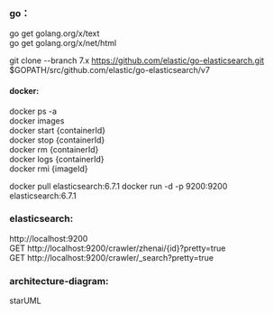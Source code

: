 ### go：  
go get golang.org/x/text    
go get golang.org/x/net/html  

git clone --branch 7.x https://github.com/elastic/go-elasticsearch.git $GOPATH/src/github.com/elastic/go-elasticsearch/v7  

#### docker:    
docker ps -a  
docker images  
docker start {containerId}  
docker stop {containerId}  
docker rm {containerId}  
docker logs {containerId}  
docker rmi {imageId}  

docker pull elasticsearch:6.7.1
docker run -d -p 9200:9200 elasticsearch:6.7.1  

### elasticsearch:  
http://localhost:9200  
GET http://localhost:9200/crawler/zhenai/{id}?pretty=true  
GET http://localhost:9200/crawler/_search?pretty=true  

### architecture-diagram:   
starUML  

